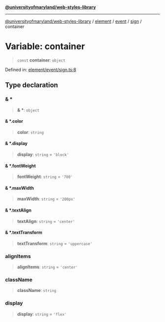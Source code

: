 [**@universityofmaryland/web-styles-library**](../../../../../../README.md)

***

[@universityofmaryland/web-styles-library](../../../../../../README.md) / [element](../../../../../README.md) / [event](../../../README.md) / [sign](../README.md) / container

# Variable: container

> `const` **container**: `object`

Defined in: [element/event/sign.ts:8](https://github.com/UMD-Digital/design-system/blob/7fa144f196ef5f0ef2b372670136735f5a5c9236/packages/styles/source/element/event/sign.ts#L8)

## Type declaration

### & \*

> **& \***: `object`

#### & \*.color

> **color**: `string`

#### & \*.display

> **display**: `string` = `'block'`

#### & \*.fontWeight

> **fontWeight**: `string` = `'700'`

#### & \*.maxWidth

> **maxWidth**: `string` = `'200px'`

#### & \*.textAlign

> **textAlign**: `string` = `'center'`

#### & \*.textTransform

> **textTransform**: `string` = `'uppercase'`

### alignItems

> **alignItems**: `string` = `'center'`

### className

> **className**: `string`

### display

> **display**: `string` = `'flex'`
